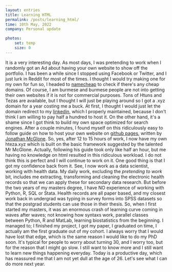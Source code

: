 ```yaml
---
layout: entries
title: Learning HTML
permalink: /posts/learning_html/
time: 10th May, 2022
company: Personal update

photos:
    set: temp
    size: 0
---
```


It is a very interesting day. As most days, I was pretending to work when I randomly got an Ad about having your own website to show off the portfolio. I has been a while since I stopped using Facebook or Twitter, and I just lurk in Reddit for most of the times. I thought I would try making one for my own for fun so, I headed to [namecheap](https://www.namecheap.com) to check if there's any cheap domains. Of course, I am burmese and burmese people are not into getting their own websites if it is not for commercial purposes. Tons of Htuns and Tezas are available, but I thought I will just be playing around so I got a .xyz domain for a year costing me a buck. At first, I thought I would just let the domain redirect to my [linkedin](https://www.linkedin.com/in/htunteza/), which I properly maintained, because I don't think I am willing to pay half a hundred to host it. On the other hand, it's a shame since I got think to build my own space optimized for search engines. After a couple minutes, I found myself on this ridiculously easy to follow guide on how to host your own website on [github pages](https://pages.github.com/), written by [Jonathan McGlone](http://jmcglone.com/guides/github-pages/). So, yes, after 12 to 15 hours of work, I now have my own hteza.xyz which is built on the basic framework suggested by the talented Mr McGlone. Actually, following his guide took only like half an hour, but me having no knowledge on html resulted in this ridiculous workload. I do not think this is perfect and I will continue to work on it. One good thing is that I got my confidence back from it. See, I now work as a data scientist, working with health data. My daily work, excluding the *pretending to work* bit, includes me extracting, transforming and cleaning the electronic health records so that we can apply these for secondary data research. But before the two years of my masters degree, I have NO experience of working with Python, R, SQL or Stata. Health records are all paper based, and my closest work back in undergrad was typing in survey forms into SPSS datasets so that the postgrad students can use those in their thesis. So, when I first started my masters, it was an enormous crash of learning curve coming in waves after waves; not knowing how syntaxs work, parallel classes between Python, R and MatLab, learning biostatistics from the beginning. I managed to; I finished my project, I got my paper, I graduated on time, I actually am the first graduate out of my cohort. I always worry that I would have lost that edge, which is the same reason I would like to do my PhD soon. It's typical for people to worry about turning 30, and I worry too, but for the reason that I might go slow. I still want to know more and I still want to learn new things happening everyday. Today is a productive day, which has reassured me that I am not yet dull at the age of 26. Let's see what I can do more next year.
